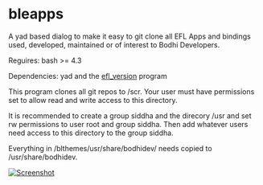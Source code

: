 # bleapps

A yad based dialog to make it easy to git clone all EFL Apps and bindings used, developed, maintained or of interest to Bodhi Developers.

Reguires: bash >= 4.3

Dependencies: yad and the [efl_version](https://github.com/BodhiDev/Moksha-dev/blob/master/misc/efl_version.c) program

This program clones all git repos to /scr. Your user must have permissions set to allow read and write access to this directory.

It is recommended to create a group siddha and the direcory /usr and set rw permissions to user root and group siddha.
Then add whatever users need access to this directory to the group siddha.

Everything in /blthemes/usr/share/bodhidev/ needs copied to /usr/share/bodhidev.

[![Screenshot](https://i.imgur.com/BI7EfRs.png)](https://i.imgur.com/5Hxm6am.png)
